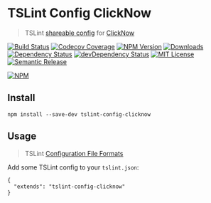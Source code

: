 # TSLint Config ClickNow
> TSLint [shareable config](http://palantir.github.io/tslint/usage/cli/) for [ClickNow](https://github.com/cknow/tslint-config-clicknow)

[![Build Status](https://img.shields.io/travis/cknow/tslint-config-clicknow.svg)](https://travis-ci.org/cknow/tslint-config-clicknow)
[![Codecov Coverage](https://img.shields.io/codecov/c/github/cknow/tslint-config-clicknow.svg)](https://codecov.io/github/cknow/tslint-config-clicknow)
[![NPM Version](https://img.shields.io/npm/v/tslint-config-clicknow.svg)](https://www.npmjs.com/package/tslint-config-clicknow)
[![Downloads](https://img.shields.io/npm/dt/tslint-config-clicknow.svg)](https://www.npmjs.com/package/tslint-config-clicknow)
[![Dependency Status](https://img.shields.io/david/cknow/tslint-config-clicknow.svg)](https://david-dm.org/cknow/tslint-config-clicknow)
[![devDependency Status](https://img.shields.io/david/dev/cknow/tslint-config-clicknow.svg)](https://david-dm.org/cknow/tslint-config-clicknow#info=devDependencies)
[![MIT License](https://img.shields.io/npm/l/tslint-config-clicknow.svg)](http://opensource.org/licenses/MIT)
[![Semantic Release](https://img.shields.io/badge/%20%20%F0%9F%93%A6%F0%9F%9A%80-semantic--release-e10079.svg)](https://github.com/semantic-release/semantic-release)

[![NPM](https://nodei.co/npm/tslint-config-clicknow.png?downloads=true&downloadRank=true&stars=true)](https://nodei.co/npm/tslint-config-clicknow)

## Install

```
npm install --save-dev tslint-config-clicknow
```

## Usage
> TSLint [Configuration File Formats](http://palantir.github.io/tslint/usage/tslint-json/)

Add some TSLint config to your `tslint.json`:

```
{
  "extends": "tslint-config-clicknow"
}
```
